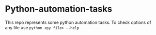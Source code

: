 # Python-automation-tasks

This repo represents some python automation tasks.
To check options of any file use 
`python <py file> --help`
